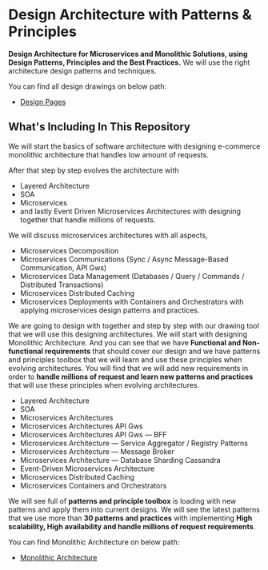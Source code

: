 # Design Architecture with Patterns & Principles

**Design Architecture for Microservices and Monolithic Solutions, using Design Patterns, Principles 
and the Best Practices.** We will use the right architecture design patterns and techniques.

You can find all design drawings on below path:
- [Design Pages](designs)

## What's Including In This Repository
We will start the basics of software architecture with designing e-commerce monolithic architecture that handles low amount of requests.

After that step by step evolves the architecture with
* Layered Architecture
* SOA
* Microservices
* and lastly Event Driven Microservices Architectures
with designing together that handle millions of requests.

We will discuss microservices architectures with all aspects,
* Microservices Decomposition
* Microservices Communications (Sync / Async Message-Based Communication, API Gws)
* Microservices Data Management (Databases / Query / Commands / Distributed Transactions)
* Microservices Distributed Caching
* Microservices Deployments with Containers and Orchestrators
with applying microservices design patterns and practices.

We are going to design with together and step by step with our drawing tool that we will use this designing architectures.
We will start with designing Monolithic Architecture. And you can see that we have **Functional and Non-functional requirements** that should cover our design and we have patterns and principles toolbox that we will learn and use these principles when evolving architectures.
You will find that we will add new requirements in order to **handle millions of request and learn new patterns and practices** that will use these principles when evolving architectures.
* Layered Architecture
* SOA
* Microservices Architectures
* Microservices Architectures API Gws
* Microservices Architectures API Gws — BFF
* Microservices Architecture — Service Aggregator / Registry Patterns
* Microservices Architecture — Message Broker
* Microservices Architecture — Database Sharding Cassandra
* Event-Driven Microservices Architecture
* Microservices Distributed Caching
* Microservices Containers and Orchestrators

We will see full of **patterns and principle toolbox** is loading with new patterns and apply them into current designs. 
We will see the latest patterns that we use more than **30 patterns and practices** with implementing **High scalability, High availability and handle millions of request requirements**.

You can find Monolithic Architecture on below path:
- [Monolithic Architecture](monolithic)